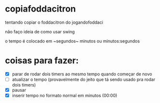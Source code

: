 # copiafoddacitron
tentando copiar o foddacitron do jogandofoddaci

não faço ideia de como usar swing

o tempo é colocado em ~segundos~ minutos ou minutos:segundos

# coisas para fazer:

- [x] parar de rodar dois timers ao mesmo tempo quando começar de novo
- [ ] atualizar o tempo (provavelmente do jeito que tá sendo usado pra rodar dois timers)
- [x] pausar
- [x] inserir tempo no formato normal em minutos (00:00)